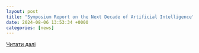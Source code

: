 ```yaml
---
layout: post
title: "Symposium Report on the Next Decade of Artificial Intelligence"
date: 2024-08-06 13:53:34 +0000
categories: [news]
---
```


[Читати далі](https://ag.ny.gov/symposium-report-next-decade-ai)
